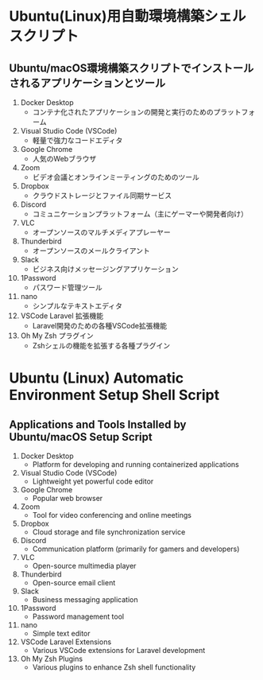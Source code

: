 # Ubuntu(Linux)用自動環境構築シェルスクリプト

## Ubuntu/macOS環境構築スクリプトでインストールされるアプリケーションとツール

1. Docker Desktop
   - コンテナ化されたアプリケーションの開発と実行のためのプラットフォーム
2. Visual Studio Code (VSCode)
   - 軽量で強力なコードエディタ
3. Google Chrome
   - 人気のWebブラウザ
4. Zoom
   - ビデオ会議とオンラインミーティングのためのツール
5. Dropbox
   - クラウドストレージとファイル同期サービス
6. Discord
   - コミュニケーションプラットフォーム（主にゲーマーや開発者向け）
7. VLC
   - オープンソースのマルチメディアプレーヤー
8. Thunderbird
   - オープンソースのメールクライアント
9. Slack
   - ビジネス向けメッセージングアプリケーション
10. 1Password
    - パスワード管理ツール
11. nano
    - シンプルなテキストエディタ
12. VSCode Laravel 拡張機能
    - Laravel開発のための各種VSCode拡張機能
13. Oh My Zsh プラグイン
    - Zshシェルの機能を拡張する各種プラグイン


# Ubuntu (Linux) Automatic Environment Setup Shell Script
  
## Applications and Tools Installed by Ubuntu/macOS Setup Script

1. Docker Desktop
   - Platform for developing and running containerized applications
2. Visual Studio Code (VSCode)
   - Lightweight yet powerful code editor
3. Google Chrome
   - Popular web browser
4. Zoom
   - Tool for video conferencing and online meetings
5. Dropbox
   - Cloud storage and file synchronization service
6. Discord
   - Communication platform (primarily for gamers and developers)
7. VLC
   - Open-source multimedia player
8. Thunderbird
   - Open-source email client
9. Slack
   - Business messaging application
10. 1Password
    - Password management tool
11. nano
    - Simple text editor
12. VSCode Laravel Extensions
    - Various VSCode extensions for Laravel development
13. Oh My Zsh Plugins
    - Various plugins to enhance Zsh shell functionality
